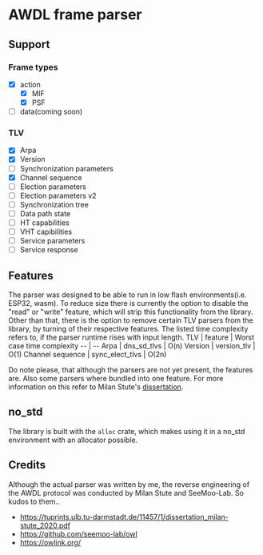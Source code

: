 # AWDL frame parser
## Support
### Frame types
* [x] action
    * [x] MIF
    * [x] PSF
* [ ] data(coming soon)
### TLV 
* [x] Arpa
* [x] Version
* [ ] Synchronization parameters
* [x] Channel sequence
* [ ] Election parameters
* [ ] Election parameters v2
* [ ] Synchronization tree
* [ ] Data path state
* [ ] HT capabilities
* [ ] VHT capibilities
* [ ] Service parameters
* [ ] Service response
## Features
The parser was designed to be able to run in low flash environments(i.e. ESP32, wasm).
To reduce size there is currently the option to disable the "read" or "write" feature, which will strip this functionality from the library. Other than that, there is the option to remove certain TLV parsers from the library, by turning of their respective features.
The listed time complexity refers to, if the parser runtime rises with input length.
TLV | feature | Worst case time complexity
-- | --
Arpa | dns_sd_tlvs | O(n)
Version | version_tlv | O(1)
Channel sequence | sync_elect_tlvs | O(2n)

Do note please, that although the parsers are not yet present, the features are. Also some parsers where bundled into one feature. For more information on this refer to Milan Stute's [dissertation](https://tuprints.ulb.tu-darmstadt.de/11457/1/dissertation_milan-stute_2020.pdf#table.caption.42).
## no_std
The library is built with the ```alloc``` crate, which makes using it in a no_std environment with an allocator possible.
## Credits
Although the actual parser was written by me, the reverse engineering of the AWDL protocol was conducted by Milan Stute and SeeMoo-Lab. So kudos to them..
- https://tuprints.ulb.tu-darmstadt.de/11457/1/dissertation_milan-stute_2020.pdf
- https://github.com/seemoo-lab/owl
- https://owlink.org/
